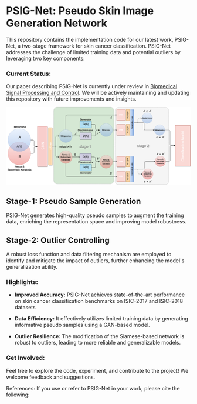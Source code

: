 # PSIG-Net: Pseudo Skin Image Generation Network

This repository contains the implementation code for our latest work, PSIG-Net, a two-stage framework for skin cancer classification. PSIG-Net addresses the challenge of limited training data and potential outliers by leveraging two key components:

  

### Current Status:

Our paper describing PSIG-Net is currently under review in [Biomedical Signal Processing and Control](https://www.sciencedirect.com/journal/biomedical-signal-processing-and-control). We will be actively maintaining and updating this repository with future improvements and insights.

![PSIG-Net Image](https://github.com/ifarady/PSIG-Net/blob/main/psig-net.png)

## Stage-1: Pseudo Sample Generation

PSIG-Net generates high-quality pseudo samples to augment the training data, enriching the representation space and improving model robustness.

  

## Stage-2: Outlier Controlling

A robust loss function and data filtering mechanism are employed to identify and mitigate the impact of outliers, further enhancing the model's generalization ability.

 
### Highlights:

- **Improved Accuracy:** PSIG-Net achieves state-of-the-art performance on skin cancer classification benchmarks on ISIC-2017 and ISIC-2018 datasets

- **Data Efficiency:** It effectively utilizes limited training data by generating informative pseudo samples using a GAN-based model.

- **Outlier Resilience:** The modification of the Siamese-based network is robust to outliers, leading to more reliable and generalizable models.

### Get Involved:

  
Feel free to explore the code, experiment, and contribute to the project! We welcome feedback and suggestions.

References: If you use or refer to PSIG-Net in your work, please cite the following: 
